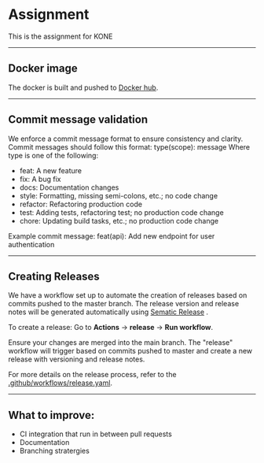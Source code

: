# Assignment

This is the assignment for KONE

--------------------

## Docker image
The docker is built and pushed to [Docker hub](https://hub.docker.com/repository/docker/mtkhanh/hello_world_project/general).

--------------------

## Commit message validation
We enforce a commit message format to ensure consistency and clarity. Commit messages should follow this format: type(scope): message
Where type is one of the following:

- feat: A new feature
- fix: A bug fix
- docs: Documentation changes
- style: Formatting, missing semi-colons, etc.; no code change
- refactor: Refactoring production code
- test: Adding tests, refactoring test; no production code change
- chore: Updating build tasks, etc.; no production code change

Example commit message: feat(api): Add new endpoint for user authentication

--------------------

## Creating Releases
We have a workflow set up to automate the creation of releases based on commits pushed to the master branch. The release version and release notes will be generated automatically using [Sematic Release](https://github.com/semantic-release/semantic-release) .

To create a release: Go to **Actions** -> **release** -> **Run workflow**.

Ensure your changes are merged into the main branch. The "release" workflow will trigger based on commits pushed to master and create a new release with versioning and release notes.

For more details on the release process, refer to the [.github/workflows/release.yaml](https://github.com/mtkhanh/helloworld/blob/main/.github/workflows/release.yaml).

--------------------

## What to improve:
- CI integration that run in between pull requests
- Documentation
- Branching stratergies 
